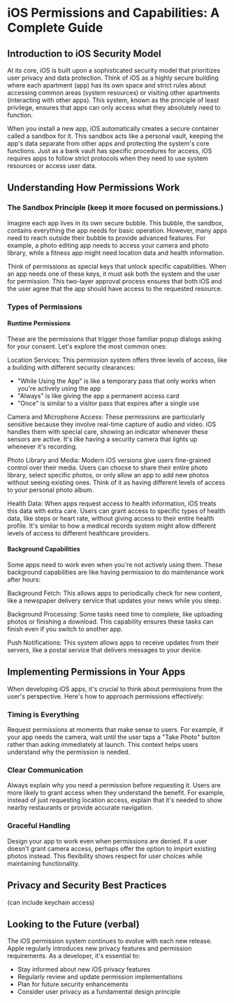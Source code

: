 # iOS Permissions and Capabilities: A Complete Guide

## Introduction to iOS Security Model

At its core, iOS is built upon a sophisticated security model that prioritizes user privacy and data protection. Think of iOS as a highly secure building where each apartment (app) has its own space and strict rules about accessing common areas (system resources) or visiting other apartments (interacting with other apps). This system, known as the principle of least privilege, ensures that apps can only access what they absolutely need to function.

When you install a new app, iOS automatically creates a secure container called a sandbox for it. This sandbox acts like a personal vault, keeping the app's data separate from other apps and protecting the system's core functions. Just as a bank vault has specific procedures for access, iOS requires apps to follow strict protocols when they need to use system resources or access user data.

## Understanding How Permissions Work

### The Sandbox Principle (keep it more focused on permissions.)

Imagine each app lives in its own secure bubble. This bubble, the sandbox, contains everything the app needs for basic operation. However, many apps need to reach outside their bubble to provide advanced features. For example, a photo editing app needs to access your camera and photo library, while a fitness app might need location data and health information.

Think of permissions as special keys that unlock specific capabilities. When an app needs one of these keys, it must ask both the system and the user for permission. This two-layer approval process ensures that both iOS and the user agree that the app should have access to the requested resource.

### Types of Permissions

#### Runtime Permissions

These are the permissions that trigger those familiar popup dialogs asking for your consent. Let's explore the most common ones:

Location Services: This permission system offers three levels of access, like a building with different security clearances:
- "While Using the App" is like a temporary pass that only works when you're actively using the app
- "Always" is like giving the app a permanent access card
- "Once" is similar to a visitor pass that expires after a single use

Camera and Microphone Access: These permissions are particularly sensitive because they involve real-time capture of audio and video. iOS handles them with special care, showing an indicator whenever these sensors are active. It's like having a security camera that lights up whenever it's recording.

Photo Library and Media: Modern iOS versions give users fine-grained control over their media. Users can choose to share their entire photo library, select specific photos, or only allow an app to add new photos without seeing existing ones. Think of it as having different levels of access to your personal photo album.

Health Data: When apps request access to health information, iOS treats this data with extra care. Users can grant access to specific types of health data, like steps or heart rate, without giving access to their entire health profile. It's similar to how a medical records system might allow different levels of access to different healthcare providers.

#### Background Capabilities

Some apps need to work even when you're not actively using them. These background capabilities are like having permission to do maintenance work after hours:

Background Fetch: This allows apps to periodically check for new content, like a newspaper delivery service that updates your news while you sleep.

Background Processing: Some tasks need time to complete, like uploading photos or finishing a download. This capability ensures these tasks can finish even if you switch to another app.

Push Notifications: This system allows apps to receive updates from their servers, like a postal service that delivers messages to your device.

## Implementing Permissions in Your Apps

When developing iOS apps, it's crucial to think about permissions from the user's perspective. Here's how to approach permissions effectively:

### Timing is Everything

Request permissions at moments that make sense to users. For example, if your app needs the camera, wait until the user taps a "Take Photo" button rather than asking immediately at launch. This context helps users understand why the permission is needed.

### Clear Communication

Always explain why you need a permission before requesting it. Users are more likely to grant access when they understand the benefit. For example, instead of just requesting location access, explain that it's needed to show nearby restaurants or provide accurate navigation.

### Graceful Handling

Design your app to work even when permissions are denied. If a user doesn't grant camera access, perhaps offer the option to import existing photos instead. This flexibility shows respect for user choices while maintaining functionality.

## Privacy and Security Best Practices
(can include keychain access)


## Looking to the Future (verbal)

The iOS permission system continues to evolve with each new release. Apple regularly introduces new privacy features and permission requirements. As a developer, it's essential to:
- Stay informed about new iOS privacy features
- Regularly review and update permission implementations
- Plan for future security enhancements
- Consider user privacy as a fundamental design principle

